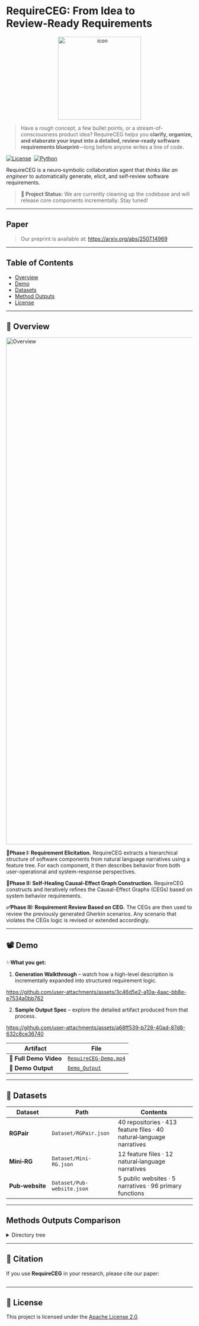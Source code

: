 # RequireCEG: From Idea to Review‑Ready Requirements
<p align="center">
  <img src="https://github.com/user-attachments/assets/e2eebf7b-912b-45f8-bfce-4beb937b0b05"
       alt="icon" width="224" height="224" />
</p>

> Have a rough concept, a few bullet points, or a stream-of-consciousness product idea? RequireCEG helps you **clarify, organize, and elaborate your input into a detailed, review-ready software requirements blueprint**—long before anyone writes a line of code.

[![License](https://img.shields.io/badge/License-Apache_2.0-blue.svg)](LICENSE)  [![Python](https://img.shields.io/badge/Python-3.10%2B-blue.svg)](https://www.python.org)

RequireCEG is a neuro‑symbolic collaboration agent that *thinks like an engineer* to automatically generate, elicit, and self‑review software requirements.

> **🚧 Project Status:** We are currently cleaning up the codebase and will release core components incrementally. Stay tuned!
---
## Paper
> Our preprint is available at: https://arxiv.org/abs/2507.14969
---

## Table of Contents
* [Overview](#overview)
* [Demo](#demo)
* [Datasets](#datasets)
* [Method Outputs](#method-outputs)
* [License](#license)

---
## 🚀 Overview
<img width="2270" height="1369" alt="Overview" src="https://github.com/user-attachments/assets/5c818386-4708-427b-8c87-15d8465dbf49" />

**🔎Phase I: Requirement Elicitation.** RequireCEG extracts a hierarchical structure of software components from natural language narratives using a feature tree. For each component, it then describes behavior from both user-operational and system-response perspectives. 

**🔄Phase II: Self-Healing Causal-Effect Graph Construction.** RequireCEG constructs and iteratively refines the Causal-Effect Graphs (CEGs) based on system behavior requirements. 

**✅Phase III: Requirement Review Based on CEG.** The CEGs are then used to review the previously generated Gherkin scenarios. Any scenario that violates the CEGs logic is revised or extended accordingly.

---

## 📽️ Demo
✨**What you get:**
1. **Generation Walkthrough** – watch how a high-level description is incrementally expanded into structured requirement logic.


https://github.com/user-attachments/assets/3c46d5e2-a10a-4aac-bb8e-e7534a0bb762


2. **Sample Output Spec** – explore the detailed artifact produced from that process.


https://github.com/user-attachments/assets/a68ff539-b728-40ad-87d8-632c8ce36740

| Artifact           | File                                           |
| ------------------ | ---------------------------------------------- |
| 🎥 **Full Demo Video**  | [`RequireCEG-Demo.mp4`](./RequireCEG-Demo.mp4) |
| 📄 **Demo Output** | [`Demo_Output`](./Demo_Output)                 |

---

## 📂 Datasets

| Dataset         | Path                       | Contents                                                             |
| --------------- | -------------------------- | -------------------------------------------------------------------- |
| **RGPair**      | `Dataset/RGPair.json`      | 40 repositories · 413 feature files · 40 natural‑language narratives |
| **Mini‑RG**     | `Dataset/Mini-RG.json`     | 12 feature files · 12 natural‑language narratives                    |
| **Pub‑website** | `Dataset/Pub-website.json` | 5 public websites · 5 narratives · 96 primary functions              |

---

## Methods Outputs Comparison

<details>
<summary>Directory tree</summary>

```text
Methods Output/
├── AgileGen_Outputs/
│   ├── RGPair/
│   └── Mini-RG/
├── CoT_Outputs/
│   ├── RGPair/
│   └── Mini-RG/
├── Gemini-2.5-pro_Outputs/
│   ├── RGPair/
│   └── Mini-RG/
├── MetaGPT_Outputs/
│   ├── RGPair/
│   └── Mini-RG/
├── o3-mini_Outputs/
│   ├── RGPair/
│   └── MiniRG/
├── RequireLite_Outputs/
│   ├── RGPair/
│   └── Mini-RG/
└── RequireCEG_Outputs/
    ├── RGPair/
    └── Mini-RG/
```

</details>

---

## 📜 Citation

If you use **RequireCEG** in your research, please cite our paper:

```bibtex

```

---
## 📝 License

This project is licensed under the [Apache License 2.0](LICENSE).
